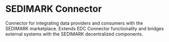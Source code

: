# SEDIMARK Connector
Connector for integrating data providers and consumers with the SEDIMARK marketplace. Extends EDC Connector functionality and bridges external systems with the SEDIMARK decentralized components.
